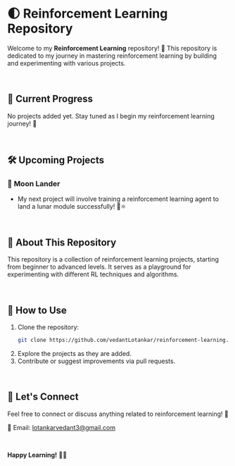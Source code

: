 # 🌓 Reinforcement Learning Repository  

Welcome to my **Reinforcement Learning** repository! 🎉 This repository is dedicated to my journey in mastering reinforcement learning by building and experimenting with various projects.  

<br/>

## 🔹 Current Progress  

No projects added yet. Stay tuned as I begin my reinforcement learning journey! 🚀  

<br/>

## 🛠️ Upcoming Projects  

### 🔸 **Moon Lander**  
- My next project will involve training a reinforcement learning agent to land a lunar module successfully! 🌌⚛️  

<br/>

## 📜 About This Repository  

This repository is a collection of reinforcement learning projects, starting from beginner to advanced levels. It serves as a playground for experimenting with different RL techniques and algorithms.  

<br/>

## 🚀 How to Use  

1. Clone the repository:  
   ```bash
   git clone https://github.com/vedantLotankar/reinforcement-learning.git
   ```  
2. Explore the projects as they are added.  
3. Contribute or suggest improvements via pull requests.  

<br/>

## 🙋 Let's Connect  

Feel free to connect or discuss anything related to reinforcement learning! 🤝  

📧 Email: [lotankarvedant3@gmail.com](mailto:lotankarvedant3@gmail.com)

<br/>

**Happy Learning!** 🧑‍💻
